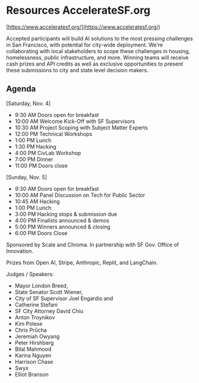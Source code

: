 # Resources AccelerateSF.org

[https://www.acceleratesf.org/](https://www.acceleratesf.org/)

Accepted participants will build AI solutions to the most pressing challenges in San Francisco, with potential for city-wide deployment. We're collaborating with local stakeholders to scope these challenges in housing, homelessness, public infrastructure, and more.  Winning teams will receive cash prizes and API credits as well as exclusive opportunities to present these submissions to city and state level decision makers.

## Agenda

[Saturday, Nov. 4]

- 9:30 AM Doors open for breakfast
- 10:00 AM Welcome Kick-Off with SF Supervisors
- 10:30 AM Project Scoping with Subject Matter Experts
- 12:00 PM Technical Workshops
- 1:00 PM Lunch
- 1:30 PM Hacking
- 4:00 PM CivLab Workshop
- 7:00 PM Dinner
- 11:00 PM Doors close

[Sunday, Nov. 5]

- 9:30 AM Doors open for breakfast
- 10:00 AM Panel Discussion on Tech for Public Sector
- 10:45 AM Hacking
- 1:00 PM Lunch
- 3:00 PM Hacking stops & submission due
- 4:00 PM Finalists announced & demos
- 5:00 PM Winners announced & closing
- 6:00 PM Doors Close

Sponsored by Scale and Chroma. In partnership with SF Gov. Office of Innovation.

Prizes from Open AI, Stripe, Anthropic, Replit, and LangChain.

Judges / Speakers: 

- Mayor London Breed,
- State Senator Scott Wiener,
- City of SF Supervisor Joel Engardio and
- Catherine Stefani
- SF City Attorney David Chiu
- Anton Troynikov
- Kim Polese
- Chris Průcha
- Jeremiah Owyang
- Peter Hirshberg
- Bilal Mahmood
- Karina Nguyen
- Harrison Chase
- Swyx
- Elliot Branson





